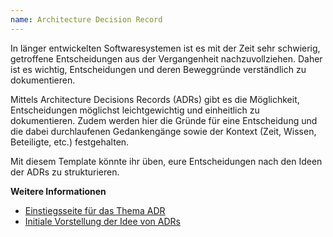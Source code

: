 ```yaml
---
name: Architecture Decision Record
---
```

In länger entwickelten Softwaresystemen ist es mit der Zeit sehr schwierig, getroffene Entscheidungen aus der Vergangenheit nachzuvollziehen. Daher ist es wichtig, Entscheidungen und deren Beweggründe verständlich zu dokumentieren.

Mittels Architecture Decisions Records (ADRs) gibt es die Möglichkeit, Entscheidungen möglichst leichtgewichtig und einheitlich zu dokumentieren. Zudem werden hier die Gründe für eine Entscheidung und die dabei durchlaufenen Gedankengänge sowie der Kontext (Zeit, Wissen, Beteiligte, etc.) festgehalten.

Mit diesem Template könnte ihr üben, eure Entscheidungen nach den Ideen der ADRs zu strukturieren.

**Weitere Informationen**

* [Einstiegsseite für das Thema ADR](https://adr.github.io/)
* [Initiale Vorstellung der Idee von ADRs](http://thinkrelevance.com/blog/2011/11/15/documenting-architecture-decisions)